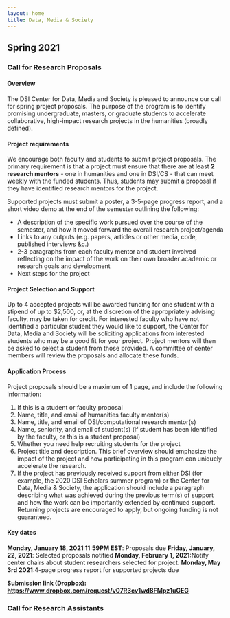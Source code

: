 ```yaml
---
layout: home
title: Data, Media & Society
---
```


## Spring 2021

### Call for Research Proposals

#### Overview

The DSI Center for Data, Media and Society is pleased to announce our call for spring project proposals.  The purpose of the program is to identify promising undergraduate, masters, or graduate students to accelerate collaborative, high-impact research projects in the humanities (broadly defined).  


#### Project requirements

We encourage both faculty and students to submit project proposals. The primary requirement is that a project must ensure that there are at least **2 research mentors** - one in humanities and one in DSI/CS - that can meet weekly with the funded students. Thus, students may submit a proposal if they have identified research mentors for the project. 

Supported projects must submit a poster, a 3-5-page progress report, and a short video demo at the end of the semester outlining the following:

- A description of the specific work pursued over the course of the semester, and how it moved forward the overall research project/agenda
- Links to any outputs (e.g. papers, articles or other media, code, published interviews &c.)
- 2-3 paragraphs from each faculty mentor and student involved reflecting on the impact of the work on their own broader academic or research goals and development
- Next steps for the project

#### Project Selection and Support

Up to 4 accepted projects will be awarded funding for one student with a stipend of up to $2,500, or, at the discretion of the appropriately advising faculty, may be taken for credit. For interested faculty who have not identified a particular student they would like to support, the Center for Data, Media and Society will be soliciting applications from interested students who may be a good fit for your project. Project mentors will then be asked to select a student from those provided. A committee of center members will review the proposals and allocate these funds.

#### Application Process

Project proposals should be a maximum of 1 page, and include the following information:

1. If this is a student or faculty proposal
2. Name, title, and email of humanities faculty mentor(s)
3. Name, title, and email of DSI/computational research mentor(s)
4. Name, seniority, and email of student(s) (if student has been identified by the faculty, or this is a student proposal)
5. Whether you need help recruiting students for the project
6. Project title and description. This brief overview should emphasize the impact of the project and how participating in this program can uniquely accelerate the research.
7. If the project has previously received support from either DSI (for example, the 2020 DSI Scholars summer program) or the Center for Data, Media & Society, the application should include a paragraph describing what was achieved during the previous term(s) of support and how the work can be importantly extended by continued support. Returning projects are encouraged to apply, but ongoing funding is not guaranteed.

#### Key dates

**Monday, January 18, 2021 11:59PM EST**:  Proposals due
**Friday, January, 22, 2021**: Selected proposals notified
**Monday, February 1, 2021**:Notify center chairs about student researchers selected for project. 
**Monday, May 3rd 2021**:4-page progress report for supported projects due

**Submission link (Dropbox):  https://www.dropbox.com/request/v07R3cv1wd8FMpz1uGEG**


### Call for Research Assistants
